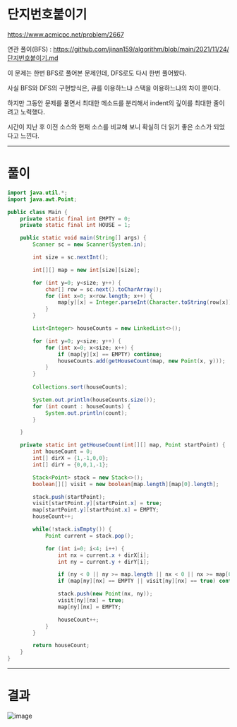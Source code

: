 # 단지번호붙이기
https://www.acmicpc.net/problem/2667

연관 풀이(BFS) : https://github.com/jinan159/algorithm/blob/main/2021/11/24/단지번호붙이기.md

이 문제는 한번 BFS로 풀어본 문제인데, DFS로도 다시 한번 풀어봤다.

사실 BFS와 DFS의 구현방식은, 큐를 이용하느냐 스택을 이용하느냐의 차이 뿐이다.

하지만 그동안 문제를 풀면서 최대한 메소드를 분리해서 indent의 깊이를 최대한 줄이려고 노력했다.

시간이 지난 후 이전 소스와 현재 소스를 비교해 보니 확실히 더 읽기 좋은 소스가 되었다고 느낀다.

----

# 풀이

```java
import java.util.*;
import java.awt.Point;

public class Main {
    private static final int EMPTY = 0;
    private static final int HOUSE = 1;

    public static void main(String[] args) {
        Scanner sc = new Scanner(System.in);

        int size = sc.nextInt();

        int[][] map = new int[size][size];

        for (int y=0; y<size; y++) {
            char[] row = sc.next().toCharArray();
            for (int x=0; x<row.length; x++) {
                map[y][x] = Integer.parseInt(Character.toString(row[x]));
            }
        }

        List<Integer> houseCounts = new LinkedList<>();

        for (int y=0; y<size; y++) {
            for (int x=0; x<size; x++) {
                if (map[y][x] == EMPTY) continue;
                houseCounts.add(getHouseCount(map, new Point(x, y)));
            }
        }
        
        Collections.sort(houseCounts);

        System.out.println(houseCounts.size());
        for (int count : houseCounts) {
            System.out.println(count);
        }

    }

    private static int getHouseCount(int[][] map, Point startPoint) {
        int houseCount = 0;
        int[] dirX = {1,-1,0,0};
        int[] dirY = {0,0,1,-1};

        Stack<Point> stack = new Stack<>();
        boolean[][] visit = new boolean[map.length][map[0].length];

        stack.push(startPoint);
        visit[startPoint.y][startPoint.x] = true;
        map[startPoint.y][startPoint.x] = EMPTY;
        houseCount++;

        while(!stack.isEmpty()) {
            Point current = stack.pop();

            for (int i=0; i<4; i++) {
                int nx = current.x + dirX[i];
                int ny = current.y + dirY[i];

                if (ny < 0 || ny >= map.length || nx < 0 || nx >= map[0].length) continue;
                if (map[ny][nx] == EMPTY || visit[ny][nx] == true) continue;

                stack.push(new Point(nx, ny));
                visit[ny][nx] = true;
                map[ny][nx] = EMPTY;

                houseCount++;
            }
        }

        return houseCount;
    }
}
```

----

# 결과

![image](https://user-images.githubusercontent.com/45728407/144534925-19c8b3de-105b-4ab0-b1b1-881146f1522b.png)
